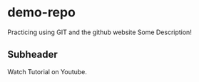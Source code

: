 # demo-repo
Practicing using GIT and the github website
Some Description!

## Subheader
Watch Tutorial on Youtube.
